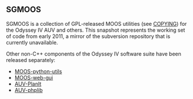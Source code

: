 SGMOOS
------

SGMOOS is a collection of GPL-released MOOS utilities (see [COPYING](COPYING)) for the Odyssey IV AUV and others.  This snapshot represents the working set of code from early 2011, a mirror of the subversion repository that is currently unavailable.

Other non-C++ components of the Odyssey IV software suite have been released separately:

* [MOOS-python-utils](https://github.com/ifreecarve/MOOS-python-utils)
* [MOOS-web-gui](https://github.com/ifreecarve/MOOS-web-gui)
* [AUV-PlanIt](https://github.com/ifreecarve/AUV-PlanIt)
* [AUV-phplib](https://github.com/ifreecarve/AUV-phplib)
